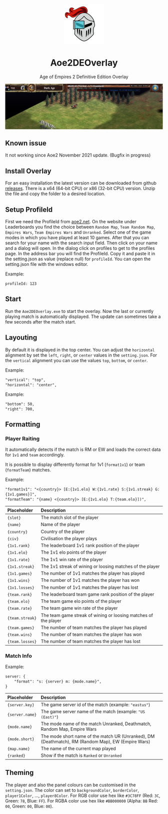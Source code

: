 <div align="center">
<img src="docs/img/icon.png" style="width: 128px;" />

# Aoe2DEOverlay

Age of Empires 2 Definitive Edition Overlay  

![screenshot](docs/img/example-screenshot.png)

</div>

## Known issue

It not working since Aoe2 November 2021 update. (Bugfix in progress)

## Install Overlay

For an easy installation the latest version can be downloaded from github [releases](https://github.com/kickass-panda/Aoe2DEOverlay/releases). There is a x64 (64-bit CPU) or x86 (32-bit CPU) version. Unzip the file and copy the folder to a desired location. 

## Setup ProfileId

First we need the ProfileId from [aoe2.net](https://aoe2.net/). On the website under Leaderboards you find the choice between `Random Map`, `Team Random Map`, `Empires Wars`, `Team Empires Wars` and `Unranked`. Select one of the game modes in which you have played at least 10 games. After that you can search for your name with the search input field. Then click on your name and a dialog will open. In the dialog click on profiles to get to the profiles page. In the address bar you will find the ProfileId. Copy it and paste it in the setting.json as value (replace null) for `profileId`. You can open the setting.json file with the windows editor.

Example:

    profileId: 123

## Start

Run the `Aoe2DEOverlay.exe` to start the overlay. Now the last or currently playing match is automatically displayed. The update can sometimes take a few seconds after the match start. 

## Layouting

By default it is displayed in the top center. You can adjust the `horizontal` alignment by set the `left`, `right`, or `center` values in the `setting.json`. For the `vertical` alignment you can use the values `top`, `bottom`, or `center`.

Example:

    "vertical": "top",
    "horizontal": "center",

Example:

    "bottom": 50,
    "right": 700,


## Formatting

### Player Raiting

It automatically detects if the match is RM or EW and loads the correct data for `1v1` and `team` accordingly.

It is possible to display differently format for 1v1 (`format1v1`) or team (`formatTeam`) matches.

Example:

    "format1v1": "<{country}> [E:{1v1.elo} W:{1v1.rate} S:{1v1.streak} G:{1v1.games}]",
    "formatTeam": "{name} <{country}> [E:{1v1.elo} T:{team.elo}])",

| Placeholder     | Description                                                     |
| :-------------- | :-------------------------------------------------------------- |
| `{slot}`        | The match slot of the player                                    |
| `{name}`        | Name of the player                                              |
| `{country}`     | Country of the player                                           |
| `{civ}`         | Civilisation the player plays                                   |
| `{1v1.rank}`    | The leaderboard 1v1 rank position of the player                 |
| `{1v1.elo}`     | The 1v1 elo points of the player                                |
| `{1v1.rate}`    | The 1v1 win rate of the player                                  |
| `{1v1.streak}`  | The 1v1 streak of wining or loosing matches of the player       |
| `{1v1.games}`   | The number of 1v1 matches the player has played                 |
| `{1v1.wins}`    | The number of 1v1 matches the player has won                    |
| `{1v1.losses}`  | The number of 1v1 matches the player has lost                   |
| `{team.rank}`   | The leaderboard team game rank position of the player           |
| `{team.elo}`    | The team game elo points of the player                          |
| `{team.rate}`   | The team game win rate of the player                            |
| `{team.streak}` | The team game streak of wining or loosing matches of the player |
| `{team.games}`  | The number of team matches the player has played                |
| `{team.wins}`   | The number of team matches the player has won                   |
| `{team.losses}` | The number of team matches the player has lost                  |


### Match Info

Example:

    server: {
        "format": "s: {server} m: {mode.name}",
    }

| Placeholder     | Description                                                                                        |
| :-------------- | :------------------------------------------------------------------------------------------------- |
| `{server.key}`  | The game server id of the match (example: `"eastus"`)                                              |
| `{server.name}` | The game server name of the match (example: `"US (East)"`)                                         |
| `{mode.name}`   | The mode name of the match Unranked, Deathmatch, Random Map, Empire Wars                           |
| `{mode.short}`  | The mode short name of the match UR (Unranked), DM (Deathmatch), RM (Random Map), EW (Empire Wars) |
| `{map.name}`    | The name of the current map played                                                                 |
| `{ranked}`      | Show if the match is `Ranked` or `Unranked`                                                        |

## Theming

The player and also the panel colours can be customised in the `setting.json`.
The color can set to `backgroundColor`, `borderColor`, `player1Color`, …, `player8Color`.
For RGB color use hex like `#3C78FF` (Red: `3C`, Green: `78`, Blue: `FF`).
For RGBA color use hex like `#BB000000` (Alpha: `BB` Red: `00`, Green: `00`, Blue: `00`).  
